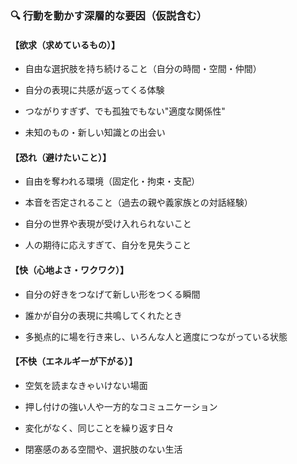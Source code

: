 ### 🔍 行動を動かす深層的な要因（仮説含む）

#### 【欲求（求めているもの）】

- 自由な選択肢を持ち続けること（自分の時間・空間・仲間）
    
- 自分の表現に共感が返ってくる体験
    
- つながりすぎず、でも孤独でもない"適度な関係性"
    
- 未知のもの・新しい知識との出会い
    

#### 【恐れ（避けたいこと）】

- 自由を奪われる環境（固定化・拘束・支配）
    
- 本音を否定されること（過去の親や義家族との対話経験）
    
- 自分の世界や表現が受け入れられないこと
    
- 人の期待に応えすぎて、自分を見失うこと
    

#### 【快（心地よさ・ワクワク）】

- 自分の好きをつなげて新しい形をつくる瞬間
    
- 誰かが自分の表現に共鳴してくれたとき
    
- 多拠点的に場を行き来し、いろんな人と適度につながっている状態
    

#### 【不快（エネルギーが下がる）】

- 空気を読まなきゃいけない場面
    
- 押し付けの強い人や一方的なコミュニケーション
    
- 変化がなく、同じことを繰り返す日々
    
- 閉塞感のある空間や、選択肢のない生活